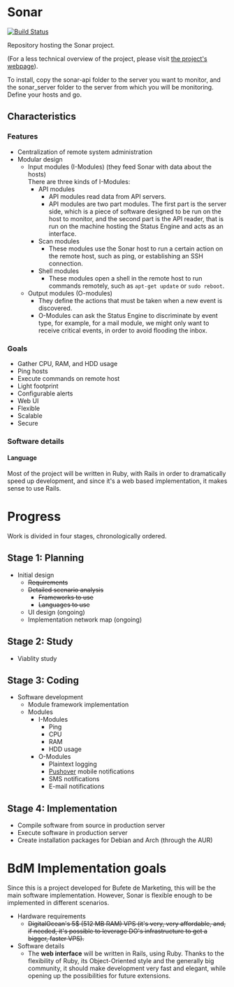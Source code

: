 Sonar
=========

[![Build Status](https://travis-ci.org/leoncastillejos/Sonar.svg?branch=master)](https://travis-ci.org/leoncastillejos/Sonar)

Repository hosting the Sonar project.

(For a less technical overview of the project, please visit [the project's webpage](https://leoncastillejos.github.io/BdM-Sonar)).

To install, copy the sonar-api folder to the server you want to monitor, and the sonar_server folder to the server from which you will be monitoring. Define your hosts and go.

<!-- vvv Must be moved to the gh-pages branch vvv -->

## Characteristics

### Features

- Centralization of remote system administration
- Modular design
  - Input modules (I-Modules) (they feed Sonar with data about the hosts)  
  There are three kinds of I-Modules:
    - API modules
      - API modules read data from API servers.
      - API modules are two part modules. The first part is the server side, which is a piece of software designed to be run on the host to monitor, and the second part is the API reader, that is run on the machine hosting the Status Engine and acts as an interface.
    - Scan modules
      - These modules use the Sonar host to run a certain action on the remote host, such as ping, or establishing an SSH connection.
    - Shell modules
      - These modules open a shell in the remote host to run commands remotely, such as `apt-get update` or `sudo reboot`.
  - Output modules (O-modules)
    - They define the actions that must be taken when a new event is discovered.
    - O-Modules can ask the Status Engine to discriminate by event type, for example, for a mail module, we might only want to receive critical events, in order to avoid flooding the inbox.

### Goals
- Gather CPU, RAM, and HDD usage
- Ping hosts
- Execute commands on remote host
- Light footprint
- Configurable alerts
- Web UI
- Flexible
- Scalable
- Secure

### Software details

#### Language

Most of the project will be written in Ruby, with Rails in order to dramatically speed up development, and since it's a web based implementation, it makes sense to use Rails.

<!-- #### Why modular?

I chose a modular design to make the core logic as small as possible. Less code, usually means less bugs.  
Small codebase means it's also easier to review for potential security threats.  
It also means the Status Engine can be potentially reimplemented in a different language (maybe to support exotic hardware).  
It makes sense, in such a scenario, to separate the application's logic from the tests and the output, rather than trying to bake all the functionality into a single package (each company has their own needs, and by removing unnecessary modules, the software package gets easier to maintain, more reliable and secure).  
TL;DR: Less is more. Flexibility is essential.
 -->
# Progress

Work is divided in four stages, chronologically ordered.

## Stage 1: Planning

- Initial design
  - ~~Requirements~~
  - ~~Detailed scenario analysis~~
    - ~~Frameworks to use~~
    - ~~Languages to use~~
  - UI design (ongoing)
  - Implementation network map (ongoing)

## Stage 2: Study
- Viablity study

## Stage 3: Coding

- Software development
  - Module framework implementation
  - Modules
    - I-Modules
      - Ping
      - CPU
      - RAM
      - HDD usage
    - O-Modules
      - Plaintext logging
      - [Pushover](https://pushover.net/) mobile notifications
      - SMS notifications
      - E-mail notifications

## Stage 4: Implementation

- Compile software from source in production server
- Execute software in production server
- Create installation packages for Debian and Arch (through the AUR)

# BdM Implementation goals
Since this is a project developed for Bufete de Marketing, this will be the main software implementation. However, Sonar is flexible enough to be implemented  in different scenarios.
- Hardware requirements
  - ~~DigitalOcean's 5$ (512 MB RAM) VPS (it's very, very affordable, and, if needed, it's possible to leverage DO's infrastructure to get a bigger, faster VPS).~~
- Software details
  - The **web interface** will be written in Rails, using Ruby. Thanks to the flexibility of Ruby, its Object-Oriented style and the generally big community, it should make development very fast and elegant, while opening up the possibilities for future extensions.